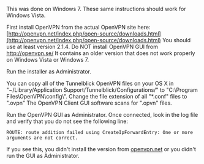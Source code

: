 <!--
author: JP Richardson
publish: Sun Mar 13 2011 15:35:07 GMT-0500 (CDT)
status: publish
type: post
link: https://procbits.wordpress.com/2011/03/13/migrating-from-tunnelblick-on-os-x-to-openvpn-gui-client-on-windows/
tags: Uncategorized
slug: 2011/03/13/migrating-from-tunnelblick-on-os-x-to-openvpn-gui-client-on-windows
title: Migrating from Tunnelblick on OS X to OpenVPN GUI Client on Windows
-->



This was done on Windows 7. These same instructions should work for
Windows Vista.

First install OpenVPN from the actual OpenVPN site
here:[http://openvpn.net/index.php/open-source/downloads.html](http://openvpn.net/index.php/open-source/downloads.html)
You should use at least version 2.1.4. Do NOT install OpenVPN GUI from
http://openvpn.se/ It contains an older version that does not work
properly on Windows Vista or Windows 7.

Run the installer as Administrator.

You can copy all of the Tunnelblick OpenVPN files on your OS X in
"\~/Library/Application Support/Tunnelblick/Configurations/" to
"C:\\Program Files\\OpenVPN\\config\\". Change the file extension of all
"\*.conf" files to ".ovpn" The OpenVPN Client GUI software scans for
".opvn" files.

Run the OpenVPN GUI as Administrator. Once connected, look in the log
file and verify that you do not see the following line:

`ROUTE: route addition failed using CreateIpForwardEntry: One or more arguments are not correct.`

If you see this, you didn't install the version from
[openvpn.net](http://openvpn.net/index.php/open-source/downloads.html)
or you didn't run the GUI as Administrator.


